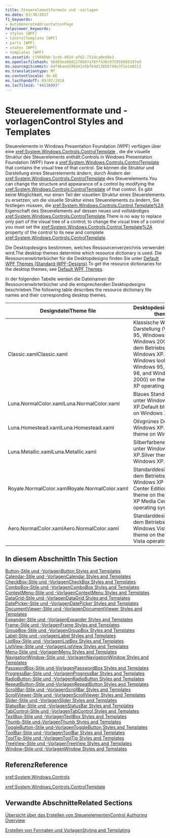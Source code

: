```yaml
---
title: Steuerelementformate und -vorlagen
ms.date: 03/30/2017
f1_keywords:
- AutoGeneratedOrientationPage
helpviewer_keywords:
- styles [WPF]
- ControlTemplate [WPF]
- parts [WPF]
- states [WPF]
- templates [WPF]
ms.assetid: c19049bb-5ceb-492d-afd2-751dca0ed8e3
ms.openlocfilehash: 58d65ee9842270b07a76ff438c975955689197e9
ms.sourcegitcommit: 64f4baed249341e5bf64d1385bf48e3f2e1a0211
ms.translationtype: MT
ms.contentlocale: de-DE
ms.lasthandoff: 09/07/2018
ms.locfileid: "44138993"
---
```

# <a name="control-styles-and-templates"></a><span data-ttu-id="c473c-102">Steuerelementformate und -vorlagen</span><span class="sxs-lookup"><span data-stu-id="c473c-102">Control Styles and Templates</span></span>
<span data-ttu-id="c473c-103">Steuerelemente in Windows Presentation Foundation (WPF) verfügen über eine <xref:System.Windows.Controls.ControlTemplate> , die die visuelle Struktur des Steuerelements enthält.</span><span class="sxs-lookup"><span data-stu-id="c473c-103">Controls in Windows Presentation Foundation (WPF) have a <xref:System.Windows.Controls.ControlTemplate> that contains the visual tree of that control.</span></span> <span data-ttu-id="c473c-104">Sie können die Struktur und Darstellung eines Steuerelements ändern, durch Ändern der <xref:System.Windows.Controls.ControlTemplate> des Steuerelements.</span><span class="sxs-lookup"><span data-stu-id="c473c-104">You can change the structure and appearance of a control by modifying the <xref:System.Windows.Controls.ControlTemplate> of that control.</span></span> <span data-ttu-id="c473c-105">Es gibt keine Möglichkeit, nur einen Teil der visuellen Struktur eines Steuerelements zu ersetzen; um die visuelle Struktur eines Steuerelements zu ändern, Sie festlegen müssen, die <xref:System.Windows.Controls.Control.Template%2A> Eigenschaft des Steuerelements auf dessen neues und vollständiges <xref:System.Windows.Controls.ControlTemplate>.</span><span class="sxs-lookup"><span data-stu-id="c473c-105">There is no way to replace only part of the visual tree of a control; to change the visual tree of a control you must set the <xref:System.Windows.Controls.Control.Template%2A> property of the control to its new and complete <xref:System.Windows.Controls.ControlTemplate>.</span></span>  
  
 <span data-ttu-id="c473c-106">Die Desktopdesigns bestimmen, welches Ressourcenverzeichnis verwendet wird.</span><span class="sxs-lookup"><span data-stu-id="c473c-106">The desktop themes determine which resource dictionary is used.</span></span> <span data-ttu-id="c473c-107">Die Ressourcenwörterbücher für die Desktopdesigns finden Sie unter [Default WPF Themes (Standard-WPF-Designs)](https://go.microsoft.com/fwlink/?LinkID=158252).</span><span class="sxs-lookup"><span data-stu-id="c473c-107">To get the resource dictionaries for the desktop themes, see [Default WPF Themes](https://go.microsoft.com/fwlink/?LinkID=158252).</span></span>  
  
 <span data-ttu-id="c473c-108">In der folgenden Tabelle werden die Dateinamen der Ressourcenwörterbücher und die entsprechenden Desktopdesigns beschrieben.</span><span class="sxs-lookup"><span data-stu-id="c473c-108">The following table describes the resource dictionary file names and their corresponding desktop themes.</span></span>  
  
|<span data-ttu-id="c473c-109">Designdatei</span><span class="sxs-lookup"><span data-stu-id="c473c-109">Theme file</span></span>|<span data-ttu-id="c473c-110">Desktopdesign</span><span class="sxs-lookup"><span data-stu-id="c473c-110">Desktop theme</span></span>|  
|----------------|-------------------|  
|<span data-ttu-id="c473c-111">Classic.xaml</span><span class="sxs-lookup"><span data-stu-id="c473c-111">Classic.xaml</span></span>|<span data-ttu-id="c473c-112">Klassische Windows-Darstellung (Windows 95, Windows 98 und Windows 2000) auf dem Betriebssystem Windows XP...</span><span class="sxs-lookup"><span data-stu-id="c473c-112">Classic Windows look (from Windows 95, Windows 98, and Windows 2000) on the Windows XP operating system..</span></span>|  
|<span data-ttu-id="c473c-113">Luna.NormalColor.xaml</span><span class="sxs-lookup"><span data-stu-id="c473c-113">Luna.NormalColor.xaml</span></span>|<span data-ttu-id="c473c-114">Blaues Standarddesign unter Windows XP.</span><span class="sxs-lookup"><span data-stu-id="c473c-114">Default blue theme on Windows XP.</span></span>|  
|<span data-ttu-id="c473c-115">Luna.Homestead.xaml</span><span class="sxs-lookup"><span data-stu-id="c473c-115">Luna.Homestead.xaml</span></span>|<span data-ttu-id="c473c-116">Olivgrünes Design unter Windows XP.</span><span class="sxs-lookup"><span data-stu-id="c473c-116">Olive theme on Windows XP.</span></span>|  
|<span data-ttu-id="c473c-117">Luna.Metallic.xaml</span><span class="sxs-lookup"><span data-stu-id="c473c-117">Luna.Metallic.xaml</span></span>|<span data-ttu-id="c473c-118">Silberfarbenes Design unter Windows XP.</span><span class="sxs-lookup"><span data-stu-id="c473c-118">Silver theme on Windows XP.</span></span>|  
|<span data-ttu-id="c473c-119">Royale.NormalColor.xaml</span><span class="sxs-lookup"><span data-stu-id="c473c-119">Royale.NormalColor.xaml</span></span>|<span data-ttu-id="c473c-120">Standarddesign auf dem Betriebssystem Windows XP Media Center Edition.</span><span class="sxs-lookup"><span data-stu-id="c473c-120">Default theme on the Windows XP Media Center Edition operating system.</span></span>|  
|<span data-ttu-id="c473c-121">Aero.NormalColor.xaml</span><span class="sxs-lookup"><span data-stu-id="c473c-121">Aero.NormalColor.xaml</span></span>|<span data-ttu-id="c473c-122">Standarddesign auf dem Betriebssystem Windows Vista.</span><span class="sxs-lookup"><span data-stu-id="c473c-122">Default theme on the Windows Vista operating system.</span></span>|  
  
## <a name="in-this-section"></a><span data-ttu-id="c473c-123">In diesem Abschnitt</span><span class="sxs-lookup"><span data-stu-id="c473c-123">In This Section</span></span>  
 [<span data-ttu-id="c473c-124">Button-Stile und -Vorlagen</span><span class="sxs-lookup"><span data-stu-id="c473c-124">Button Styles and Templates</span></span>](../../../../docs/framework/wpf/controls/button-styles-and-templates.md)  
 [<span data-ttu-id="c473c-125">Calendar-Stile und -Vorlagen</span><span class="sxs-lookup"><span data-stu-id="c473c-125">Calendar Styles and Templates</span></span>](../../../../docs/framework/wpf/controls/calendar-styles-and-templates.md)  
 [<span data-ttu-id="c473c-126">CheckBox-Stile und -Vorlagen</span><span class="sxs-lookup"><span data-stu-id="c473c-126">CheckBox Styles and Templates</span></span>](../../../../docs/framework/wpf/controls/checkbox-styles-and-templates.md)  
 [<span data-ttu-id="c473c-127">ComboBox-Stile und -Vorlagen</span><span class="sxs-lookup"><span data-stu-id="c473c-127">ComboBox Styles and Templates</span></span>](../../../../docs/framework/wpf/controls/combobox-styles-and-templates.md)  
 [<span data-ttu-id="c473c-128">ContextMenu-Stile und -Vorlagen</span><span class="sxs-lookup"><span data-stu-id="c473c-128">ContextMenu Styles and Templates</span></span>](../../../../docs/framework/wpf/controls/contextmenu-styles-and-templates.md)  
 [<span data-ttu-id="c473c-129">DataGrid-Stile und -Vorlagen</span><span class="sxs-lookup"><span data-stu-id="c473c-129">DataGrid Styles and Templates</span></span>](../../../../docs/framework/wpf/controls/datagrid-styles-and-templates.md)  
 [<span data-ttu-id="c473c-130">DatePicker-Stile und -Vorlagen</span><span class="sxs-lookup"><span data-stu-id="c473c-130">DatePicker Styles and Templates</span></span>](../../../../docs/framework/wpf/controls/datepicker-styles-and-templates.md)  
 [<span data-ttu-id="c473c-131">DocumentViewer-Stile und -Vorlagen</span><span class="sxs-lookup"><span data-stu-id="c473c-131">DocumentViewer Styles and Templates</span></span>](../../../../docs/framework/wpf/controls/documentviewer-styles-and-templates.md)  
 [<span data-ttu-id="c473c-132">Expander-Stile und -Vorlagen</span><span class="sxs-lookup"><span data-stu-id="c473c-132">Expander Styles and Templates</span></span>](../../../../docs/framework/wpf/controls/expander-styles-and-templates.md)  
 [<span data-ttu-id="c473c-133">Frame-Stile und -Vorlagen</span><span class="sxs-lookup"><span data-stu-id="c473c-133">Frame Styles and Templates</span></span>](../../../../docs/framework/wpf/controls/frame-styles-and-templates.md)  
 [<span data-ttu-id="c473c-134">GroupBox-Stile und -Vorlagen</span><span class="sxs-lookup"><span data-stu-id="c473c-134">GroupBox Styles and Templates</span></span>](../../../../docs/framework/wpf/controls/groupbox-styles-and-templates.md)  
 [<span data-ttu-id="c473c-135">Label-Stile und -vorlagen</span><span class="sxs-lookup"><span data-stu-id="c473c-135">Label Styles and Templates</span></span>](../../../../docs/framework/wpf/controls/label-styles-and-templates.md)  
 [<span data-ttu-id="c473c-136">ListBox-Stile und -Vorlagen</span><span class="sxs-lookup"><span data-stu-id="c473c-136">ListBox Styles and Templates</span></span>](../../../../docs/framework/wpf/controls/listbox-styles-and-templates.md)  
 [<span data-ttu-id="c473c-137">ListView-Stile und -Vorlagen</span><span class="sxs-lookup"><span data-stu-id="c473c-137">ListView Styles and Templates</span></span>](../../../../docs/framework/wpf/controls/listview-styles-and-templates.md)  
 [<span data-ttu-id="c473c-138">Menu-Stile und -Vorlagen</span><span class="sxs-lookup"><span data-stu-id="c473c-138">Menu Styles and Templates</span></span>](../../../../docs/framework/wpf/controls/menu-styles-and-templates.md)  
 [<span data-ttu-id="c473c-139">NavigationWindow-Stile und -Vorlagen</span><span class="sxs-lookup"><span data-stu-id="c473c-139">NavigationWindow Styles and Templates</span></span>](../../../../docs/framework/wpf/controls/navigationwindow-styles-and-templates.md)  
 [<span data-ttu-id="c473c-140">PasswordBox-Stile und-Vorlagen</span><span class="sxs-lookup"><span data-stu-id="c473c-140">PasswordBox Styles and Templates</span></span>](../../../../docs/framework/wpf/controls/passwordbox-syles-and-templates.md)  
 [<span data-ttu-id="c473c-141">ProgressBar-Stile und -Vorlagen</span><span class="sxs-lookup"><span data-stu-id="c473c-141">ProgressBar Styles and Templates</span></span>](../../../../docs/framework/wpf/controls/progressbar-styles-and-templates.md)  
 [<span data-ttu-id="c473c-142">RadioButton-Stile und -Vorlagen</span><span class="sxs-lookup"><span data-stu-id="c473c-142">RadioButton Styles and Templates</span></span>](../../../../docs/framework/wpf/controls/radiobutton-styles-and-templates.md)  
 [<span data-ttu-id="c473c-143">RepeatButton-Stile und-Vorlagen</span><span class="sxs-lookup"><span data-stu-id="c473c-143">RepeatButton Styles and Templates</span></span>](../../../../docs/framework/wpf/controls/repeatbutton-syles-and-templates.md)  
 [<span data-ttu-id="c473c-144">ScrollBar-Stile und -Vorlagen</span><span class="sxs-lookup"><span data-stu-id="c473c-144">ScrollBar Styles and Templates</span></span>](../../../../docs/framework/wpf/controls/scrollbar-styles-and-templates.md)  
 [<span data-ttu-id="c473c-145">ScrollViewer-Stile und -Vorlagen</span><span class="sxs-lookup"><span data-stu-id="c473c-145">ScrollViewer Styles and Templates</span></span>](../../../../docs/framework/wpf/controls/scrollviewer-styles-and-templates.md)  
 [<span data-ttu-id="c473c-146">Slider-Stile und -Vorlagen</span><span class="sxs-lookup"><span data-stu-id="c473c-146">Slider Styles and Templates</span></span>](../../../../docs/framework/wpf/controls/slider-styles-and-templates.md)  
 [<span data-ttu-id="c473c-147">StatusBar-Stile und -Vorlagen</span><span class="sxs-lookup"><span data-stu-id="c473c-147">StatusBar Styles and Templates</span></span>](../../../../docs/framework/wpf/controls/statusbar-styles-and-templates.md)  
 [<span data-ttu-id="c473c-148">TabControl-Stile und -Vorlagen</span><span class="sxs-lookup"><span data-stu-id="c473c-148">TabControl Styles and Templates</span></span>](../../../../docs/framework/wpf/controls/tabcontrol-styles-and-templates.md)  
 [<span data-ttu-id="c473c-149">TextBox-Stile und -Vorlagen</span><span class="sxs-lookup"><span data-stu-id="c473c-149">TextBox Styles and Templates</span></span>](../../../../docs/framework/wpf/controls/textbox-styles-and-templates.md)  
 [<span data-ttu-id="c473c-150">Thumb-Stile und-Vorlagen</span><span class="sxs-lookup"><span data-stu-id="c473c-150">Thumb Styles and Templates</span></span>](../../../../docs/framework/wpf/controls/thumb-syles-and-templates.md)  
 [<span data-ttu-id="c473c-151">ToggleButton-Stile und-Vorlagen</span><span class="sxs-lookup"><span data-stu-id="c473c-151">ToggleButton Styles and Templates</span></span>](../../../../docs/framework/wpf/controls/togglebutton-syles-and-templates.md)  
 [<span data-ttu-id="c473c-152">ToolBar-Stile und -Vorlagen</span><span class="sxs-lookup"><span data-stu-id="c473c-152">ToolBar Styles and Templates</span></span>](../../../../docs/framework/wpf/controls/toolbar-styles-and-templates.md)  
 [<span data-ttu-id="c473c-153">ToolTip-Stile und -Vorlagen</span><span class="sxs-lookup"><span data-stu-id="c473c-153">ToolTip Styles and Templates</span></span>](../../../../docs/framework/wpf/controls/tooltip-styles-and-templates.md)  
 [<span data-ttu-id="c473c-154">TreeView-Stile und -Vorlagen</span><span class="sxs-lookup"><span data-stu-id="c473c-154">TreeView Styles and Templates</span></span>](../../../../docs/framework/wpf/controls/treeview-styles-and-templates.md)  
 [<span data-ttu-id="c473c-155">Window-Stile und -Vorlagen</span><span class="sxs-lookup"><span data-stu-id="c473c-155">Window Styles and Templates</span></span>](../../../../docs/framework/wpf/controls/window-styles-and-templates.md)  
  
## <a name="reference"></a><span data-ttu-id="c473c-156">Referenz</span><span class="sxs-lookup"><span data-stu-id="c473c-156">Reference</span></span>  
 <xref:System.Windows.Controls>  
  
 <xref:System.Windows.Controls.ControlTemplate>  
  
## <a name="related-sections"></a><span data-ttu-id="c473c-157">Verwandte Abschnitte</span><span class="sxs-lookup"><span data-stu-id="c473c-157">Related Sections</span></span>  
 [<span data-ttu-id="c473c-158">Übersicht über das Erstellen von Steuerelementen</span><span class="sxs-lookup"><span data-stu-id="c473c-158">Control Authoring Overview</span></span>](../../../../docs/framework/wpf/controls/control-authoring-overview.md)  
  
 [<span data-ttu-id="c473c-159">Erstellen von Formaten und Vorlagen</span><span class="sxs-lookup"><span data-stu-id="c473c-159">Styling and Templating</span></span>](../../../../docs/framework/wpf/controls/styling-and-templating.md)
